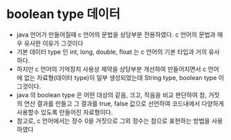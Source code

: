 # boolean type 데이터
* java 언어가 만들어질때 c 언어의 문법을 상당부분 전용하였다. c 언어의 문법과 매우 유사한 이유가 그것이다
* 기본 데이터 type 인 int, long, double, float 는 c 언어의 기본 타입과 거의 유사하다.
* 하지만 c 언어의 기억장치 사용상 제약을 상당부분 개선하여 만들어지면서 c 언어에 없는 자료형(데이터 type)이 일부 생성되었는데 String type, boolean type 이 그것이다.
* java 의 boolean type 은 어떤 대상의 같음, 크고, 작음을 비교 판단하여 참, 거짓의 연산 결과를 만들고 그 결과를 true, false 값으로 선언하여 코드내에서 다양하게 사용할수 있도록 만들어진 자료형이다.
* 참고로, c 언어에서는 정수 0을 거짓으로 그외 정수는 참으로 표현하는 방법을 사용하였다

